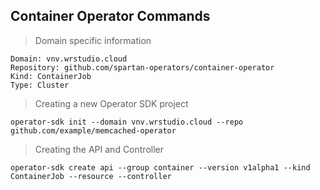 ## Container Operator Commands

> Domain specific information
```
Domain: vnv.wrstudio.cloud
Repository: github.com/spartan-operators/container-operator
Kind: ContainerJob
Type: Cluster
```

> Creating a new Operator SDK project
```
operator-sdk init --domain vnv.wrstudio.cloud --repo github.com/example/memcached-operator
```

> Creating the API and Controller
```
operator-sdk create api --group container --version v1alpha1 --kind ContainerJob --resource --controller
```
